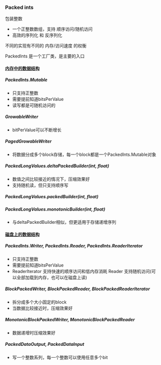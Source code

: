 ### Packed ints 
包装整数  
- 一个正整数数组，支持 顺序访问/随机访问
- 高效的序列化 和 反序列化

不同的实现有不同的 内存/访问速度 的权衡

PackedInts 是一个工厂类，是主要的入口  

#### <u>内存中的数据结构</u>
##### PackedInts.Mutable
- 只支持正整数
- 需要提前知道bitsPerValue
- 读写都是可随机访问的
##### GrowableWriter
- bitPerValue可以不断增长

##### PagedGrowableWriter 
- 将数据分成多个block存储，每一个block都是一个PackedInts.Mutable对象

##### PackedLongValues.deltaPackedBuilder(int, float)
- 数值之间比较接近的情况下，压缩效果好
- 支持随机读，但只支持顺序写

##### PackedLongValues.packedBuilder(int, float)

##### PackedLongValues.monotonicBuilder(int, float)
- 与deltaPackedBuilder相似，但更适用于存储递增序列


#### <u>磁盘上的数据结构</u>
##### PackedInts.Writer, PackedInts.Reader, PackedInts.ReaderIterator 
- 只支持正整数
- 需要提前知道bitsPerValue
- ReaderIterator 支持快速的顺序访问和低内存消耗
  Reader 支持随机访问(可以全部加载到内存，也可以在磁盘上读)

##### BlockPackedWriter, BlockPackedReader, BlockPackedReaderIterator 
- 拆分成多个大小固定的block
- 当数据比较接近时，压缩效果好
 
##### MonotonicBlockPackedWriter, MonotonicBlockPackedReader
- 数据递增时压缩效果好

##### PackedDataOutput, PackedDataInput 
- 写一个整数系列，每一个整数可以使用任意多个bit